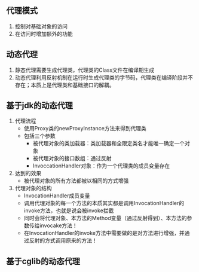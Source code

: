 ## 代理模式
1. 控制对基础对象的访问
2. 在访问时增加额外的功能
## 动态代理
1. 静态代理需要生成代理类，代理类的Class文件在编译期生成
2. 动态代理利用反射机制在运行时生成代理类的字节码，代理类在编译阶段并不存在；本质上是代理类和基础接口的解耦。
## 基于jdk的动态代理
1. 代理流程
	- 使用Proxy类的newProxyInstance方法来得到代理类
	- 包括三个参数
		- 被代理对象的类加载器：类加载器和全限定类名才能唯一确定一个对象
		- 被代理对象的接口数组：通过反射
		- InvoccationHandler对象：作为一个代理类的成员变量存在
2. 达到的效果
	- 被代理对象的所有方法都被以相同的方式增强
3. 代理对象的结构
	- InvocationHandler成员变量
	- 调用代理对象的每一个方法的本质其实都是调用InvocationHandler的invoke方法，也就是说会被invoke拦截
	- 同时会将代理对象、本方法的Method变量（通过反射得到）、本方法的参数传给invocake方法！
	- 在InvocationHandler的invoke方法中需要做的是对方法进行增强，并通过反射的方式调用原来的方法！
## 基于cglib的动态代理
